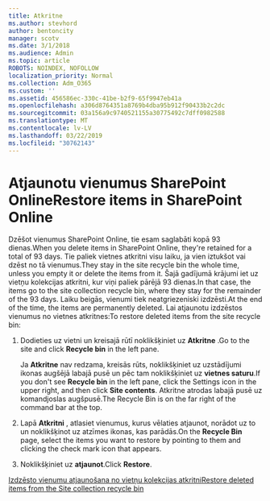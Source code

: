 ```yaml
---
title: Atkritne
ms.author: stevhord
author: bentoncity
manager: scotv
ms.date: 3/1/2018
ms.audience: Admin
ms.topic: article
ROBOTS: NOINDEX, NOFOLLOW
localization_priority: Normal
ms.collection: Adm_O365
ms.custom: ''
ms.assetid: 456586ec-330c-41be-b2f9-65f9947eb41a
ms.openlocfilehash: a306d8764351a8769b4dba95b912f90433b2c2dc
ms.sourcegitcommit: 03a156a9c9740521155a30775492c7dff0982588
ms.translationtype: MT
ms.contentlocale: lv-LV
ms.lasthandoff: 03/22/2019
ms.locfileid: "30762143"
---
```

# <a name="restore-items-in-sharepoint-online"></a><span data-ttu-id="5e473-102">Atjaunotu vienumus SharePoint Online</span><span class="sxs-lookup"><span data-stu-id="5e473-102">Restore items in SharePoint Online</span></span>

<span data-ttu-id="5e473-103">Dzēšot vienumus SharePoint Online, tie esam saglabāti kopā 93 dienas.</span><span class="sxs-lookup"><span data-stu-id="5e473-103">When you delete items in SharePoint Online, they're retained for a total of 93 days.</span></span> <span data-ttu-id="5e473-104">Tie paliek vietnes atkritni visu laiku, ja vien iztukšot vai dzēst no tā vienumus.</span><span class="sxs-lookup"><span data-stu-id="5e473-104">They stay in the site recycle bin the whole time, unless you empty it or delete the items from it.</span></span> <span data-ttu-id="5e473-105">Šajā gadījumā krājumi iet uz vietņu kolekcijas atkritni, kur viņi paliek pārējā 93 dienas.</span><span class="sxs-lookup"><span data-stu-id="5e473-105">In that case, the items go to the site collection recycle bin, where they stay for the remainder of the 93 days.</span></span> <span data-ttu-id="5e473-106">Laiku beigās, vienumi tiek neatgriezeniski izdzēsti.</span><span class="sxs-lookup"><span data-stu-id="5e473-106">At the end of the time, the items are permanently deleted.</span></span> <span data-ttu-id="5e473-107">Lai atjaunotu izdzēstos vienumus no vietnes atkritnes:</span><span class="sxs-lookup"><span data-stu-id="5e473-107">To restore deleted items from the site recycle bin:</span></span>
  
1. <span data-ttu-id="5e473-108">Dodieties uz vietni un kreisajā rūtī noklikšķiniet uz **Atkritne** .</span><span class="sxs-lookup"><span data-stu-id="5e473-108">Go to the site and click **Recycle bin** in the left pane.</span></span> 
    
    <span data-ttu-id="5e473-109">Ja **Atkritne** nav redzama, kreisās rūts, noklikšķiniet uz uzstādījumi ikonas augšējā labajā pusē un pēc tam noklikšķiniet uz **vietnes saturu**.</span><span class="sxs-lookup"><span data-stu-id="5e473-109">If you don't see **Recycle bin** in the left pane, click the Settings icon in the upper right, and then click **Site contents**.</span></span> <span data-ttu-id="5e473-110">Atkritne atrodas labajā pusē uz komandjoslas augšpusē.</span><span class="sxs-lookup"><span data-stu-id="5e473-110">The Recycle Bin is on the far right of the command bar at the top.</span></span>
    
2. <span data-ttu-id="5e473-111">Lapā **Atkritni** , atlasiet vienumus, kurus vēlaties atjaunot, norādot uz to un noklikšķinot uz atzīmes ikonas, kas parādās.</span><span class="sxs-lookup"><span data-stu-id="5e473-111">On the **Recycle Bin** page, select the items you want to restore by pointing to them and clicking the check mark icon that appears.</span></span> 
    
3. <span data-ttu-id="5e473-112">Noklikšķiniet uz **atjaunot**.</span><span class="sxs-lookup"><span data-stu-id="5e473-112">Click **Restore**.</span></span>
    
[<span data-ttu-id="5e473-113">Izdzēsto vienumu atjaunošana no vietņu kolekcijas atkritni</span><span class="sxs-lookup"><span data-stu-id="5e473-113">Restore deleted items from the Site collection recycle bin</span></span>](https://go.microsoft.com/fwlink/?linkid=866439)
  

